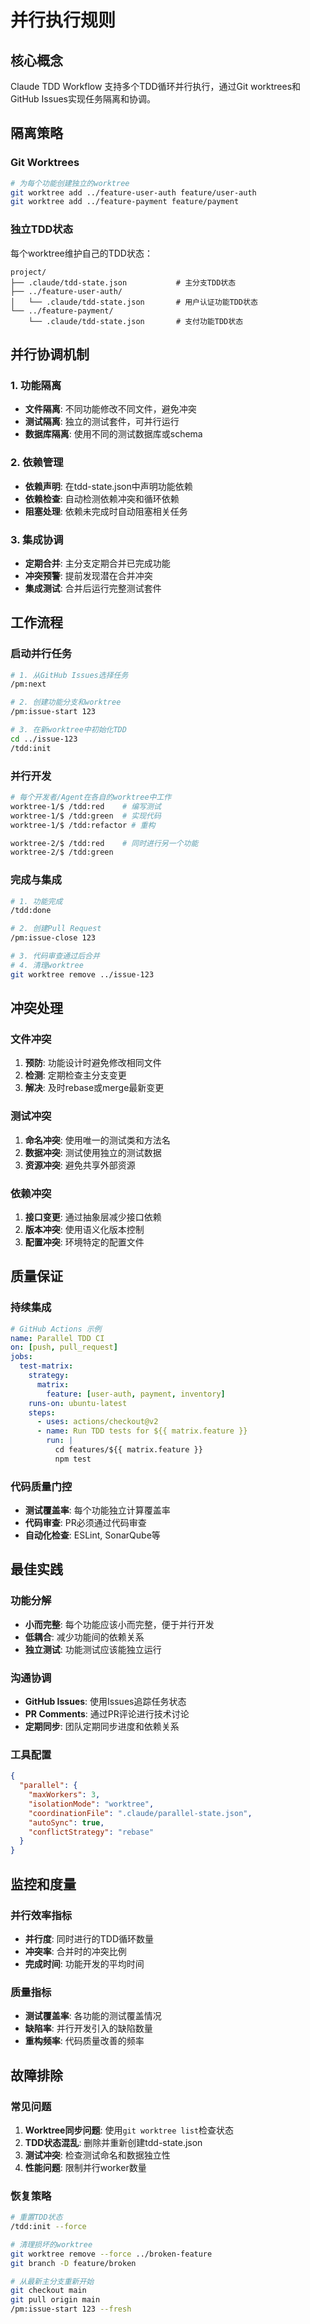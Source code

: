 # 并行执行规则

## 核心概念

Claude TDD Workflow 支持多个TDD循环并行执行，通过Git worktrees和GitHub Issues实现任务隔离和协调。

## 隔离策略

### Git Worktrees
```bash
# 为每个功能创建独立的worktree
git worktree add ../feature-user-auth feature/user-auth
git worktree add ../feature-payment feature/payment
```

### 独立TDD状态
每个worktree维护自己的TDD状态：
```
project/
├── .claude/tdd-state.json           # 主分支TDD状态
├── ../feature-user-auth/
│   └── .claude/tdd-state.json       # 用户认证功能TDD状态
└── ../feature-payment/
    └── .claude/tdd-state.json       # 支付功能TDD状态
```

## 并行协调机制

### 1. 功能隔离
- **文件隔离**: 不同功能修改不同文件，避免冲突
- **测试隔离**: 独立的测试套件，可并行运行
- **数据库隔离**: 使用不同的测试数据库或schema

### 2. 依赖管理
- **依赖声明**: 在tdd-state.json中声明功能依赖
- **依赖检查**: 自动检测依赖冲突和循环依赖
- **阻塞处理**: 依赖未完成时自动阻塞相关任务

### 3. 集成协调
- **定期合并**: 主分支定期合并已完成功能
- **冲突预警**: 提前发现潜在合并冲突
- **集成测试**: 合并后运行完整测试套件

## 工作流程

### 启动并行任务
```bash
# 1. 从GitHub Issues选择任务
/pm:next

# 2. 创建功能分支和worktree
/pm:issue-start 123

# 3. 在新worktree中初始化TDD
cd ../issue-123
/tdd:init
```

### 并行开发
```bash
# 每个开发者/Agent在各自的worktree中工作
worktree-1/$ /tdd:red    # 编写测试
worktree-1/$ /tdd:green  # 实现代码
worktree-1/$ /tdd:refactor # 重构

worktree-2/$ /tdd:red    # 同时进行另一个功能
worktree-2/$ /tdd:green
```

### 完成与集成
```bash
# 1. 功能完成
/tdd:done

# 2. 创建Pull Request
/pm:issue-close 123

# 3. 代码审查通过后合并
# 4. 清理worktree
git worktree remove ../issue-123
```

## 冲突处理

### 文件冲突
1. **预防**: 功能设计时避免修改相同文件
2. **检测**: 定期检查主分支变更
3. **解决**: 及时rebase或merge最新变更

### 测试冲突
1. **命名冲突**: 使用唯一的测试类和方法名
2. **数据冲突**: 测试使用独立的测试数据
3. **资源冲突**: 避免共享外部资源

### 依赖冲突
1. **接口变更**: 通过抽象层减少接口依赖
2. **版本冲突**: 使用语义化版本控制
3. **配置冲突**: 环境特定的配置文件

## 质量保证

### 持续集成
```yaml
# GitHub Actions 示例
name: Parallel TDD CI
on: [push, pull_request]
jobs:
  test-matrix:
    strategy:
      matrix:
        feature: [user-auth, payment, inventory]
    runs-on: ubuntu-latest
    steps:
      - uses: actions/checkout@v2
      - name: Run TDD tests for ${{ matrix.feature }}
        run: |
          cd features/${{ matrix.feature }}
          npm test
```

### 代码质量门控
- **测试覆盖率**: 每个功能独立计算覆盖率
- **代码审查**: PR必须通过代码审查
- **自动化检查**: ESLint, SonarQube等

## 最佳实践

### 功能分解
- **小而完整**: 每个功能应该小而完整，便于并行开发
- **低耦合**: 减少功能间的依赖关系
- **独立测试**: 功能测试应该能独立运行

### 沟通协调
- **GitHub Issues**: 使用Issues追踪任务状态
- **PR Comments**: 通过PR评论进行技术讨论
- **定期同步**: 团队定期同步进度和依赖关系

### 工具配置
```json
{
  "parallel": {
    "maxWorkers": 3,
    "isolationMode": "worktree", 
    "coordinationFile": ".claude/parallel-state.json",
    "autoSync": true,
    "conflictStrategy": "rebase"
  }
}
```

## 监控和度量

### 并行效率指标
- **并行度**: 同时进行的TDD循环数量
- **冲突率**: 合并时的冲突比例
- **完成时间**: 功能开发的平均时间

### 质量指标
- **测试覆盖率**: 各功能的测试覆盖情况
- **缺陷率**: 并行开发引入的缺陷数量
- **重构频率**: 代码质量改善的频率

## 故障排除

### 常见问题
1. **Worktree同步问题**: 使用`git worktree list`检查状态
2. **TDD状态混乱**: 删除并重新创建tdd-state.json
3. **测试冲突**: 检查测试命名和数据独立性
4. **性能问题**: 限制并行worker数量

### 恢复策略
```bash
# 重置TDD状态
/tdd:init --force

# 清理损坏的worktree
git worktree remove --force ../broken-feature
git branch -D feature/broken

# 从最新主分支重新开始
git checkout main
git pull origin main
/pm:issue-start 123 --fresh
```